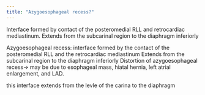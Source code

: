 ```yaml
---
title: "Azygoesophageal recess?"
---
```

Interface formed by contact of the posteromedial RLL and retrocardiac mediastinum. Extends from the subcarinal region to the diaphragm inferiorly

Azygoesophageal recess: interface formed by the contact of the posteromedial RLL and the retrocardiac mediastinum
Extends from the subcarinal region to the diaphragm inferiorly
Distortion of azygoesophageal recess&#8594; may be due to esophageal mass, hiatal hernia, left atrial enlargement, and LAD.

this interface extends from the levle of the carina to the diaphragm

